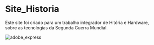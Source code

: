 # Site_Historia
 Este site foi criado para um trabalho integrador de Hitória e Hardware, sobre as tecnologias da Segunda Guerra Mundial.
 
![adobe_express](https://user-images.githubusercontent.com/123118063/213565265-669a68aa-e88e-4386-b52e-cae090fcb93d.png)
